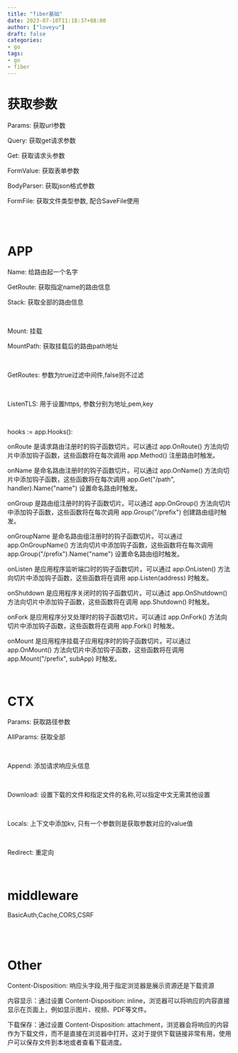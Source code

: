 ```yaml
---
title: "fiber基础"
date: 2023-07-10T11:18:37+08:00
author: ["loveyu"]
draft: false
categories: 
- go
tags: 
- go
- fiber
---
```


# 获取参数

Params: 获取url参数

Query: 获取get请求参数

Get: 获取请求头参数

FormValue: 获取表单参数

BodyParser: 获取json格式参数

FormFile: 获取文件类型参数, 配合SaveFile使用

<br/>

<br/>

# APP

Name: 给路由起一个名字

GetRoute: 获取指定name的路由信息

Stack: 获取全部的路由信息

<br/>

Mount: 挂载

MountPath: 获取挂载后的路由path地址

<br/>

GetRoutes: 参数为true过滤中间件,false则不过滤

<br/>

ListenTLS: 用于设置https, 参数分别为地址,pem,key

<br/>

hooks := app.Hooks():

onRoute 是请求路由注册时的钩子函数切片。可以通过 app.OnRoute() 方法向切片中添加钩子函数，这些函数将在每次调用 app.Method() 注册路由时触发。

onName 是命名路由注册时的钩子函数切片。可以通过 app.OnName() 方法向切片中添加钩子函数，这些函数将在每次调用 app.Get("/path", handler).Name("name") 设置命名路由时触发。

onGroup 是路由组注册时的钩子函数切片。可以通过 app.OnGroup() 方法向切片中添加钩子函数，这些函数将在每次调用 app.Group("/prefix") 创建路由组时触发。

onGroupName 是命名路由组注册时的钩子函数切片。可以通过 app.OnGroupName() 方法向切片中添加钩子函数，这些函数将在每次调用 app.Group("/prefix").Name("name") 设置命名路由组时触发。

onListen 是应用程序监听端口时的钩子函数切片。可以通过 app.OnListen() 方法向切片中添加钩子函数，这些函数将在调用 app.Listen(address) 时触发。

onShutdown 是应用程序关闭时的钩子函数切片。可以通过 app.OnShutdown() 方法向切片中添加钩子函数，这些函数将在调用 app.Shutdown() 时触发。

onFork 是应用程序分叉处理时的钩子函数切片。可以通过 app.OnFork() 方法向切片中添加钩子函数，这些函数将在调用 app.Fork() 时触发。

onMount 是应用程序挂载子应用程序时的钩子函数切片。可以通过 app.OnMount() 方法向切片中添加钩子函数，这些函数将在调用 app.Mount("/prefix", subApp) 时触发。

<br/>

# CTX

Params: 获取路径参数

AllParams: 获取全部

<br/>

Append: 添加请求响应头信息

<br/>

Download: 设置下载的文件和指定文件的名称,可以指定中文无需其他设置

<br/>

Locals: 上下文中添加kv, 只有一个参数则是获取参数对应的value值

<br/>

Redirect: 重定向

<br/>

# middleware

BasicAuth,Cache,CORS,CSRF

<br/>

<br/>

# Other

Content-Disposition: 响应头字段,用于指定浏览器是展示资源还是下载资源

内容显示：通过设置 Content-Disposition: inline，浏览器可以将响应的内容直接显示在页面上，例如显示图片、视频、PDF等文件。

下载保存：通过设置 Content-Disposition: attachment，浏览器会将响应的内容作为下载文件，而不是直接在浏览器中打开。这对于提供下载链接非常有用，使用户可以保存文件到本地或者查看下载进度。

